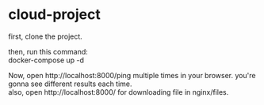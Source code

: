 # cloud-project

first, clone the project.

then, run this command:  
docker-compose up -d

Now, open http://localhost:8000/ping multiple times in your browser. you're gonna see different results each time.  
also, open http://localhost:8000/ for downloading file in nginx/files.

